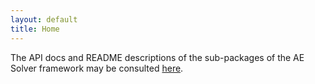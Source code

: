 ```yaml
---
layout: default
title: Home
---
```


The API docs and README descriptions of the sub-packages of the AE Solver framework may be consulted [here](overview_API.md).
